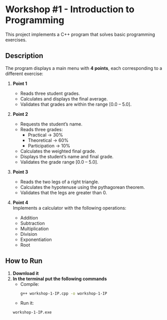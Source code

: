 # Workshop #1 - Introduction to Programming

This project implements a C++ program that solves basic programming exercises.

## Description

The program displays a main menu with **4 points**, each corresponding to a different exercise:

1. **Point 1**  
   - Reads three student grades.  
   - Calculates and displays the final average.  
   - Validates that grades are within the range [0.0 – 5.0].

2. **Point 2**  
   - Requests the student’s name.  
   - Reads three grades:  
     - Practical → 30%  
     - Theoretical → 60%  
     - Participation → 10%  
   - Calculates the weighted final grade.  
   - Displays the student’s name and final grade.  
   - Validates the grade range [0.0 – 5.0].

3. **Point 3**  
   - Reads the two legs of a right triangle.  
   - Calculates the hypotenuse using the pythagorean theorem.  
   - Validates that the legs are greater than 0.

4. **Point 4**  
   Implements a calculator with the following operations:  
   - Addition  
   - Subtraction  
   - Multiplication  
   - Division  
   - Exponentiation  
   - Root

## How to Run

1. **Download it**
2. **In the terminal put the following commands**
   - Compile:
      ```bash
      g++ workshop-1-IP.cpp -o workshop-1-IP
      ```
   - Run it:
   ```bash
   workshop-1-IP.exe
   ```
